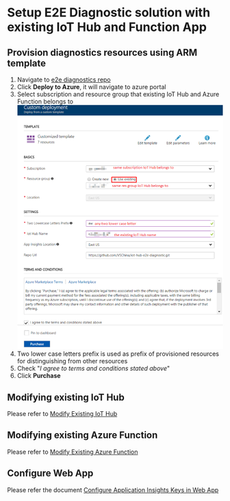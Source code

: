 # Setup E2E Diagnostic solution with existing IoT Hub and Function App
## Provision diagnostics resources using ARM template
1. Navigate to [e2e diagnostics repo](https://github.com/VSChina/iot-hub-e2e-diagnostic/tree/existing_HUB_AF)
2. Click **Deploy to Azure**, it will navigate to azure portal
3. Select subscription and resource group that existing IoT Hub and Azure Function belongs to
![](./images/New_E2E_IoT_AF.PNG)
4. Two lower case letters prefix is used as prefix of provisioned resources for distinguishing from other resources
5. Check "*I agree to terms and conditions stated above*"
6. Click **Purchase**

## Modifying existing IoT Hub
Please refer to [Modify Existing IoT Hub](./Modify%20Existing%20IoT%20Hub.md)

## Modifying existing Azure Function
Please refer to [Modify Existing Azure Function](./Modify%20Existing%20Azure%20Function.md)

## Configure Web App
Please refer the document [Configure Application Insights Keys in Web App](./Guide%20to%20Config%20Application%20Insights%20Keys%20in%20Web%20App.md)
